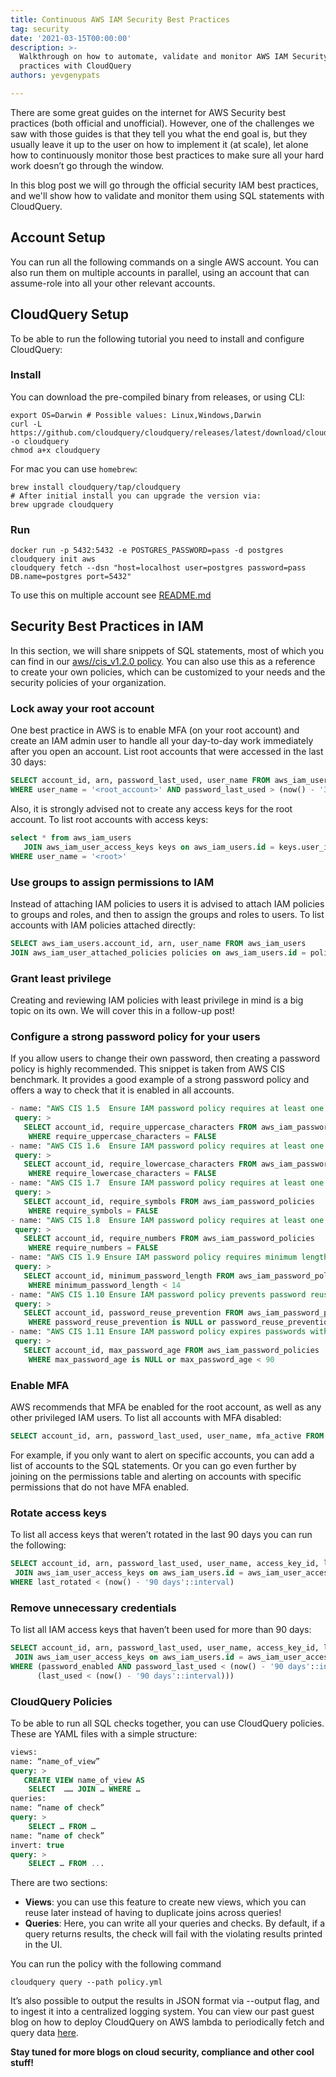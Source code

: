 ```yaml
---
title: Continuous AWS IAM Security Best Practices
tag: security
date: '2021-03-15T00:00:00'
description: >-
  Walkthrough on how to automate, validate and monitor AWS IAM Security best
  practices with CloudQuery
authors: yevgenypats

---
```


There are some great guides on the internet for AWS Security best practices (both official and unofficial).
However, one of the challenges we saw with those guides is that they tell you what the end goal is,
but they usually leave it up to the user on how to implement it (at scale),
let alone how to continuously monitor those best practices to make sure all your hard work doesn’t go through the window.

In this blog post we will go through the official security IAM best practices, and we'll show how to validate and monitor them using SQL statements with CloudQuery.


## Account Setup

You can run all the following commands on a single AWS account. You can also run them on multiple accounts in parallel, using an account that can assume-role into all your other relevant accounts.

## CloudQuery Setup

To be able to run the following tutorial you need to install and configure CloudQuery:

### Install

You can download the pre-compiled binary from releases, or using CLI:

```shell script
export OS=Darwin # Possible values: Linux,Windows,Darwin
curl -L https://github.com/cloudquery/cloudquery/releases/latest/download/cloudquery_${OS}_x86_64 -o cloudquery
chmod a+x cloudquery
```

For mac you can use `homebrew`:

```shell script
brew install cloudquery/tap/cloudquery
# After initial install you can upgrade the version via:
brew upgrade cloudquery
```

### Run

```shell script
docker run -p 5432:5432 -e POSTGRES_PASSWORD=pass -d postgres
cloudquery init aws
cloudquery fetch --dsn "host=localhost user=postgres password=pass DB.name=postgres port=5432"
```

To use this on multiple account see [README.md](https://github.com/cloudquery/cloudquery#aws)

## Security Best Practices in IAM

In this section, we will share snippets of SQL statements, most of which you can find in our [aws//cis_v1.2.0
policy](https://github.com/cloudquery-policies/aws/tree/main/cis_v1.2.0).
You can also use this as a reference to create your own policies, which can be customized to your needs and the security policies of your organization.

### Lock away your root account

One best practice in AWS is to enable MFA (on your root account) and create an IAM admin user to handle all your day-to-day work immediately after you open an account.
List root accounts that were accessed in the last 30 days:

```sql
SELECT account_id, arn, password_last_used, user_name FROM aws_iam_users
WHERE user_name = '<root_account>' AND password_last_used > (now() - '30 days'::interval)
```

Also, it is strongly advised not to create any access keys for the root account.
To list root accounts with access keys:

```sql
select * from aws_iam_users
   JOIN aws_iam_user_access_keys keys on aws_iam_users.id = keys.user_id
WHERE user_name = '<root>'
```

### Use groups to assign permissions to IAM

Instead of attaching IAM policies to users it is advised to attach IAM policies to groups and roles, and then to assign the groups and roles to users.
To list accounts with IAM policies attached directly:

```sql
SELECT aws_iam_users.account_id, arn, user_name FROM aws_iam_users
JOIN aws_iam_user_attached_policies policies on aws_iam_users.id = policies.user_id
```

### Grant least privilege

Creating and reviewing IAM policies with least privilege in mind is a big topic on its own.
We will cover this in a follow-up post!

### Configure a strong password policy for your users

If you allow users to change their own password, then creating a password policy is highly recommended.
This snippet is taken from AWS CIS benchmark. It provides a good example of a strong password policy and offers a way to check that it is enabled in all accounts.

```sql
- name: "AWS CIS 1.5  Ensure IAM password policy requires at least one uppercase letter"
 query: >
   SELECT account_id, require_uppercase_characters FROM aws_iam_password_policies
    WHERE require_uppercase_characters = FALSE
- name: "AWS CIS 1.6  Ensure IAM password policy requires at least one lowercase letter"
 query: >
   SELECT account_id, require_lowercase_characters FROM aws_iam_password_policies
    WHERE require_lowercase_characters = FALSE
- name: "AWS CIS 1.7  Ensure IAM password policy requires at least one symbol"
 query: >
   SELECT account_id, require_symbols FROM aws_iam_password_policies
    WHERE require_symbols = FALSE
- name: "AWS CIS 1.8  Ensure IAM password policy requires at least one number"
 query: >
   SELECT account_id, require_numbers FROM aws_iam_password_policies
    WHERE require_numbers = FALSE
- name: "AWS CIS 1.9 Ensure IAM password policy requires minimum length of 14 or greater"
 query: >
   SELECT account_id, minimum_password_length FROM aws_iam_password_policies
    WHERE minimum_password_length < 14
- name: "AWS CIS 1.10 Ensure IAM password policy prevents password reuse"
 query: >
   SELECT account_id, password_reuse_prevention FROM aws_iam_password_policies
    WHERE password_reuse_prevention is NULL or password_reuse_prevention > 24
- name: "AWS CIS 1.11 Ensure IAM password policy expires passwords within 90 days or less"
 query: >
   SELECT account_id, max_password_age FROM aws_iam_password_policies
    WHERE max_password_age is NULL or max_password_age < 90
```

### Enable MFA

AWS recommends that MFA be enabled for the root account, as well as any other privileged IAM users.
To list all accounts with MFA disabled:

```sql
SELECT account_id, arn, password_last_used, user_name, mfa_active FROM aws_iam_users WHERE NOT mfa_active
```

For example, if you only want to alert on specific accounts, you can add a list of accounts to the SQL statements.
Or you can go even further by joining on the permissions table and alerting on accounts with specific permissions that do not have MFA enabled.

### Rotate access keys

To list all access keys that weren’t rotated in the last 90 days you can run the following:

```sql
SELECT account_id, arn, password_last_used, user_name, access_key_id, last_used, last_rotated FROM aws_iam_users
 JOIN aws_iam_user_access_keys on aws_iam_users.id = aws_iam_user_access_keys.user_id
WHERE last_rotated < (now() - '90 days'::interval)
```

### Remove unnecessary credentials

To list all IAM access keys that haven’t been used for more than 90 days:

```sql
SELECT account_id, arn, password_last_used, user_name, access_key_id, last_used FROM aws_iam_users
 JOIN aws_iam_user_access_keys on aws_iam_users.id = aws_iam_user_access_keys.user_id
WHERE (password_enabled AND password_last_used < (now() - '90 days'::interval) OR
      (last_used < (now() - '90 days'::interval)))
```

### CloudQuery Policies

To be able to run all SQL checks together, you can use CloudQuery policies.
These are YAML files with a simple structure:

```sql
views:
name: “name_of_view”
query: >
   CREATE VIEW name_of_view AS
    SELECT  …… JOIN … WHERE …
queries:
name: “name of check”
query: >
	SELECT … FROM …
name: “name of check”
invert: true
query: >
	SELECT … FROM ...
```

There are two sections:

- **Views**: you can use this feature to create new views, which you can reuse later instead of having to duplicate joins across queries!
- **Queries**: Here, you can write all your queries and checks. By default, if a query returns results, the check will fail with the violating results printed in the UI.

You can run the policy with the following command

```shell script
cloudquery query --path policy.yml
```

It’s also possible to output the results in JSON format via --output flag, and to ingest it into a centralized logging system.
You can view our past guest blog on how to deploy CloudQuery on AWS lambda to periodically fetch and query data [here](https://docs.cloudquery.io/docs/deployment).

**Stay tuned for more blogs on cloud security, compliance and other cool stuff!**
